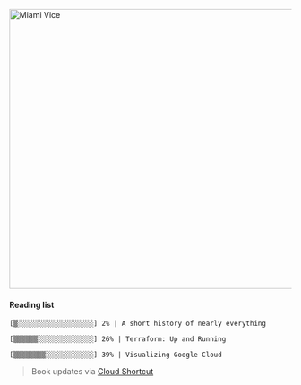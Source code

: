 
[<img src="https://media.giphy.com/media/l0IsIMQkVZ0UK1Q7C/giphy.gif" alt="Miami Vice" width="800" height="500">](https://www.youtube.com/watch?v=-aMCzRj3Syg)

#### Reading list

    [▒░░░░░░░░░░░░░░░░░░░] 2% | A short history of nearly everything
    
    [▒▒▒▒▒▒░░░░░░░░░░░░░░] 26% | Terraform: Up and Running
    
    [▒▒▒▒▒▒▒▒░░░░░░░░░░░░] 39% | Visualizing Google Cloud
    
> Book updates via [Cloud Shortcut](https://github.com/saschazengler/progress_bar_shortcut)

